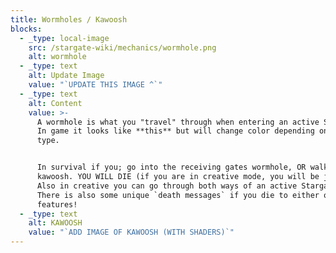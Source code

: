 ```yaml
---
title: Wormholes / Kawoosh
blocks:
  - _type: local-image
    src: /stargate-wiki/mechanics/wormhole.png
    alt: wormhole
  - _type: text
    alt: Update Image
    value: "`UPDATE THIS IMAGE ^`"
  - _type: text
    alt: Content
    value: >-
      A wormhole is what you "travel" through when entering an active Stargate.
      In game it looks like **this** but will change color depending on the gate
      type.


      In survival if you; go into the receiving gates wormhole, OR walk into the
      kawoosh. YOU WILL DIE (if you are in creative mode, you will be just fine.
      Also in creative you can go through both ways of an active Stargate).
      There is also some unique `death messages` if you die to either of these
      features!
  - _type: text
    alt: KAWOOSH
    value: "`ADD IMAGE OF KAWOOSH (WITH SHADERS)`"
---
```

